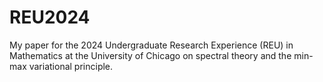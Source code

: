 # REU2024

My paper for the 2024 Undergraduate Research Experience (REU) in Mathematics at the University of Chicago on spectral theory and the min-max variational principle. 



